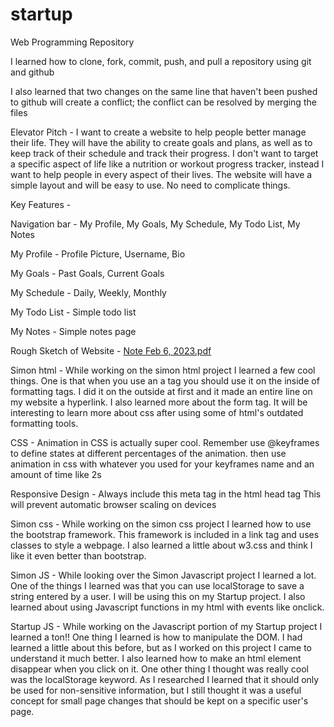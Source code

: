 # startup
Web Programming Repository

I learned how to clone, fork, commit, push, and pull a repository using git and github

I also learned that two changes on the same line that haven't been pushed to github will create a conflict; the conflict can be resolved by merging the files

Elevator Pitch -
I want to create a website to help people better manage their life. They will have the ability to create goals and plans, as well as to keep track of their schedule and track their progress. I don't want to target a specific aspect of life like a nutrition or workout progress tracker, instead I want to help people in every aspect of their lives. The website will have a simple layout and will be easy to use. No need to complicate things.

Key Features -

Navigation bar -
My Profile, My Goals, My Schedule, My Todo List, My Notes

My Profile -
Profile Picture, Username, Bio

My Goals -
Past Goals, Current Goals

My Schedule -
Daily, Weekly, Monthly

My Todo List -
Simple todo list

My Notes -
Simple notes page

Rough Sketch of Website -
[Note Feb 6, 2023.pdf](https://github.com/GabrielHollberg/startup/files/10671930/Note.Feb.6.2023.pdf)

Simon html -
While working on the simon html project I learned a few cool things. One is that when you use an a tag you should use it on the inside of formatting tags. I did it on the outside at first and it made an entire line on my website a hyperlink. I also learned more about the form tag. It will be interesting to learn more about css after using some of html's outdated formatting tools.

CSS -
Animation in CSS is actually super cool. Remember use @keyframes to define states at different percentages of the animation. then use animation in css with whatever you used for your keyframes name and an amount of time like 2s

Responsive Design -
Always include this meta tag in the html head tag
<meta name="viewport" content="width=device-width, initial-scale=1.0">
This will prevent automatic browser scaling on devices

Simon css -
While working on the simon css project I learned how to use the bootstrap framework. This framework is included in a link tag and uses classes to style a webpage. I also learned a little about w3.css and think I like it even better than bootstrap.

Simon JS -
While looking over the Simon Javascript project I learned a lot. One of the things I learned was that you can use localStorage to save a string entered by a user. I will be using this on my Startup project. I also learned about using Javascript functions in my html with events like onclick.

Startup JS -
While working on the Javascript portion of my Startup project I learned a ton!! One thing I learned is how to manipulate the DOM. I had learned a little about this before, but as I worked on this project I came to understand it much better. I also learned how to make an html element disappear when you click on it. One other thing I thought was really cool was the localStorage keyword. As I researched I learned that it should only be used for non-sensitive information, but I still thought it was a useful concept for small page changes that should be kept on a specific user's page.
